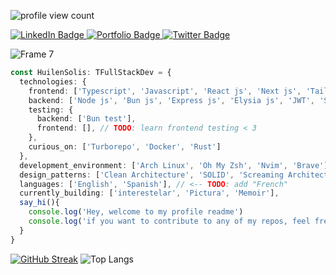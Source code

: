 ![profile view count](https://komarev.com/ghpvc/?username=huilensolis&color=539BF5)

<div>
  <a href="https://www.linkedin.com/in/huilensolis/">
    <img src="https://img.shields.io/badge/LinkedIn-blue?style=for-the-badge&logo=linkedin&logoColor=white" alt="LinkedIn Badge"/>
  </a>
  <a href="https://huilensolis.vercel.app/">
    <img src="https://img.shields.io/badge/Portfolio-blue?style=for-the-badge&logo=vercel" alt="Portfolio Badge"/>
  </a>
  <a href="https://twitter.com/solishuilen">
    <img src="https://img.shields.io/badge/Twitter-blue?style=for-the-badge&logo=twitter&logoColor=white" alt="Twitter Badge"/>
  </a>
</div>

![Frame 7](https://github.com/Huilensolis/Huilensolis/assets/113150193/60d80786-737f-4cf6-bdb9-9d0ede357644)


```ts
const HuilenSolis: TFullStackDev = {
  technologies: {
    frontend: ['Typescript', 'Javascript', 'React js', 'Next js', 'Tailwind CSS', 'Zustand', 'HTML', 'CSS'],
    backend: ['Node js', 'Bun js', 'Express js', 'Elysia js', 'JWT', 'SequelizeORM', 'DrizzleORM', 'PostgreSQL'],
    testing: {
      backend: ['Bun test'],
      frontend: [], // TODO: learn frontend testing < 3
    },
    curious_on: ['Turborepo', 'Docker', 'Rust']
  },
  development_environment: ['Arch Linux', 'Oh My Zsh', 'Nvim', 'Brave'],
  design_patterns: ['Clean Architecture', 'SOLID', 'Screaming Architecture'],
  languages: ['English', 'Spanish'], // <-- TODO: add "French"
  currently_building: ['interestelar', 'Pictura', 'Memoir'],
  say_hi(){
    console.log('Hey, welcome to my profile readme')
    console.log('if you want to contribute to any of my repos, feel free to comment an issue and make a PR!')
  }
}
```
[![GitHub Streak](https://streak-stats.demolab.com?user=huilensolis&theme=catppuccin-macchiato&hide_border=true&hide_longest_streak=true)](https://git.io/streak-stats)
![Top Langs](https://github-readme-stats.vercel.app/api/top-langs/?username=huilensolis&layout=compact&theme=catppuccin_mocha&include_all_commits=true&langs_count=8&hide_border=true&card_width=345)  
